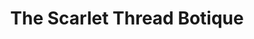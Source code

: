 ---
title: "The Scarlet Thread Botique"
url: /lloydminster/the-scarlet-thread-botique/
shop: clothes
---